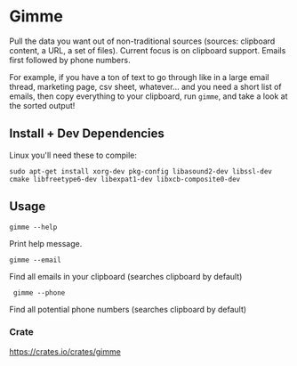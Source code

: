 # Gimme
Pull the data you want out of non-traditional sources (sources: clipboard content, a URL, a set of files). Current focus is on clipboard support.  Emails first followed by phone numbers.

For example, if you have a ton of text to go through like in a large email thread, marketing page, csv sheet, whatever... and you need a short list of emails, then copy everything to your clipboard, run `gimme`, and take a look at the sorted output!

## Install + Dev Dependencies
Linux you'll need these to compile:

```sudo apt-get install xorg-dev pkg-config libasound2-dev libssl-dev cmake libfreetype6-dev libexpat1-dev libxcb-composite0-dev```

## Usage
`gimme --help`

Print help message.

`gimme --email`

Find all emails in your clipboard (searches clipboard by default)

` gimme --phone`

Find all potential phone numbers (searches clipboard by default) 

### Crate
https://crates.io/crates/gimme
